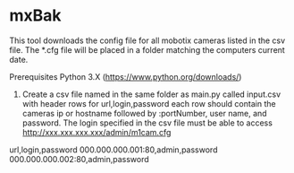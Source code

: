 # mxBak
This tool downloads the config file for all mobotix cameras listed in the csv file. The *.cfg file will be placed in a folder matching the computers current date.

Prerequisites
Python 3.X (https://www.python.org/downloads/)

 1. Create a csv file named in the same folder as main.py called input.csv with header rows for url,login,password each row should contain the cameras ip or hostname followed by :portNumber, user name, and password.
 The login specified in the csv file must be able to access http://xxx.xxx.xxx.xxx/admin/m1cam.cfg

url,login,password
000.000.000.001:80,admin,password
000.000.000.002:80,admin,password
